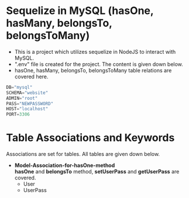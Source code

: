 # Sequelize in MySQL (hasOne, hasMany, belongsTo, belongsToMany)
- This is a project which utilizes sequelize in NodeJS to interact with MySQL.
- ".env" file is created for the project. The content is given down below.
- hasOne, hasMany, belongsTo, belongsToMany table relations are covered here.

```javascript
DB="mysql"
SCHEMA="website"
ADMIN="root"
PASS="NEWPASSWORD"
HOST="localhost"
PORT=3306
```

# Table Associations and Keywords
Associations are set for tables. All tables are given down below.
- **Model-Association-for-hasOne-method** <br>
**hasOne** and **belongsTo** method, **setUserPass** and **getUserPass** are covered.
    - User
    - UserPass